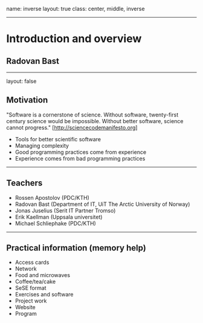 name: inverse
layout: true
class: center, middle, inverse

---

# Introduction and overview

## Radovan Bast

---

layout: false

## Motivation

"Software is a cornerstone of science. Without software, twenty-first century
science would be impossible. Without better software, science cannot progress."
[http://sciencecodemanifesto.org]

- Tools for better scientific software
- Managing complexity
- Good programming practices come from experience
- Experience comes from bad programming practices

---

## Teachers

- Rossen Apostolov (PDC/KTH)
- Radovan Bast (Department of IT, UiT The Arctic University of Norway)
- Jonas Juselius (Serit IT Partner Tromso)
- Erik Kaellman (Uppsala universitet)
- Michael Schliephake (PDC/KTH)

---

## Practical information (memory help)

- Access cards
- Network
- Food and microwaves
- Coffee/tea/cake
- SeSE format
- Exercises and software
- Project work
- Website
- Program
